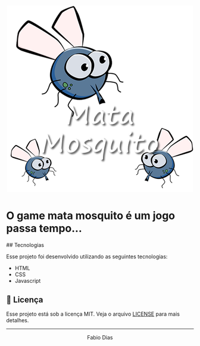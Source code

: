 <h1 align="center">
    <img alt ="jogo Mata-Mosquito" title="Mata-mosquito" src="Game_mata-mosquito/imagens/game.png" >
</h1>

<h1>O game mata mosquito é um jogo passa tempo...</h1> 
<p align="center">


</p>
## Tecnologias

Esse projeto foi desenvolvido utilizando as seguintes tecnologias:

- HTML<br>
- CSS<br>
- Javascript<br>
 

## 📝 Licença

Esse projeto está sob a licença MIT. Veja o arquivo [LICENSE](LICENSE.md) para mais detalhes.

---

<p align="center">Fabio Dias</p>